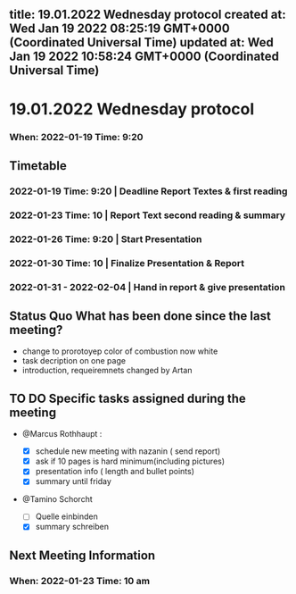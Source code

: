 
title: 19.01.2022 Wednesday protocol
created at: Wed Jan 19 2022 08:25:19 GMT+0000 (Coordinated Universal Time)
updated at: Wed Jan 19 2022 10:58:24 GMT+0000 (Coordinated Universal Time)
---

# 19.01.2022 Wednesday protocol

### When: 2022-01-19 Time: 9:20

## Timetable

### 2022-01-19 Time: 9:20 | Deadline Report Textes & first reading

### 2022-01-23 Time: 10 | Report Text second reading & summary

### 2022-01-26 Time: 9:20 | Start Presentation

### 2022-01-30 Time: 10 | Finalize Presentation & Report

### 2022-01-31 - 2022-02-04 | Hand in report & give presentation

## Status Quo What has been done since the last meeting?

-   change to prorotoyep color of combustion now white
-   task decription on one page
-   introduction, requeiremnets changed by Artan

## TO DO Specific tasks assigned during the meeting

-   @Marcus Rothhaupt :

    -   [x] schedule new meeting with nazanin ( send report)
    -   [x] ask if 10 pages is hard minimum(including pictures)
    -   [x] presentation info ( length and bullet points)
    -   [x] summary until friday

-   @Tamino Schorcht

    -   [ ] Quelle einbinden
    -   [x] summary schreiben

## Next Meeting Information

### When: 2022-01-23 Time: 10 am

          